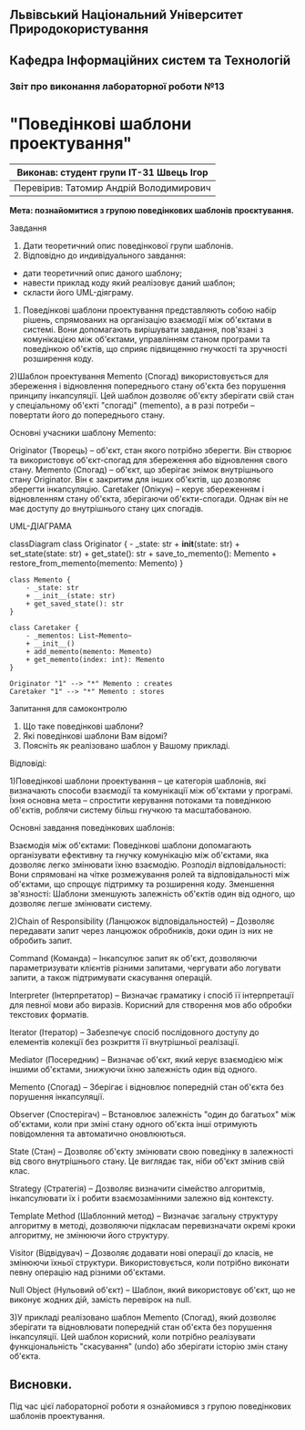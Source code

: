 ## Львівський Національний Університет Природокористування
## Кафедра Інформаційних систем та Технологій



### Звіт про виконання лабораторної роботи №13
# "Поведінкові шаблони проектування"



| Виконав: студент групи ІТ-31 Швець Ігор      |
|----------------------------------------------|
| Перевірив: Татомир Андрій Володимирович      |




**Мета: познайомитися з групою поведінкових шаблонів проєктування.**


Завдання

1. Дати теоретичний опис поведінкової групи шаблонів.
2. Відповідно до индивідуального завдання:
- дати теоретичний опис даного шаблону;
- навести приклад коду який реалізовує даний шаблон;
- скласти його UML-діяграму.

1) Поведінкові шаблони проектування представляють собою набір рішень, спрямованих на організацію взаємодії між об'єктами в системі. 
Вони допомагають вирішувати завдання, пов'язані з комунікацією між об'єктами, управлінням станом програми та поведінкою об'єктів, що сприяє підвищенню гнучкості та зручності
 розширення коду.


2)Шаблон проектування Memento (Спогад) використовується для збереження і відновлення попереднього стану об'єкта без порушення принципу інкапсуляції.
 Цей шаблон дозволяє об'єкту зберігати свій стан у спеціальному об'єкті "спогаді" (memento), а в разі потреби – повертати його до попереднього стану.

Основні учасники шаблону Memento:

Originator (Творець) – об'єкт, стан якого потрібно зберегти. Він створює та використовує об'єкт-спогад для збереження або відновлення свого стану.
Memento (Спогад) – об'єкт, що зберігає знімок внутрішнього стану Originator. Він є закритим для інших об'єктів, що дозволяє зберегти інкапсуляцію.
Caretaker (Опікун) – керує збереженням і відновленням стану об'єкта, зберігаючи об'єкти-спогади. Однак він не має доступу до внутрішнього стану цих спогадів.

UML-ДІАГРАМА

classDiagram
    class Originator {
        - _state: str
        + __init__(state: str)
        + set_state(state: str)
        + get_state(): str
        + save_to_memento(): Memento
        + restore_from_memento(memento: Memento)
    }

    class Memento {
        - _state: str
        + __init__(state: str)
        + get_saved_state(): str
    }

    class Caretaker {
        - _mementos: List~Memento~
        + __init__()
        + add_memento(memento: Memento)
        + get_memento(index: int): Memento
    }

    Originator "1" --> "*" Memento : creates
    Caretaker "1" --> "*" Memento : stores


Запитання для самоконтролю
1. Що таке поведінкові шаблони?
2. Які поведінкові шаблони Вам відомі?
3. Поясніть як реалізовано шаблон у Вашому прикладі.

Відповіді:

1)Поведінкові шаблони проектування – це категорія шаблонів, які визначають способи взаємодії та комунікації між об'єктами у програмі. Їхня основна мета – спростити 
керування потоками та поведінкою об'єктів, роблячи систему більш гнучкою та масштабованою.

Основні завдання поведінкових шаблонів:

Взаємодія між об'єктами: Поведінкові шаблони допомагають організувати ефективну та гнучку комунікацію між об'єктами, яка дозволяє легко змінювати їхню взаємодію.
Розподіл відповідальності: Вони спрямовані на чітке розмежування ролей та відповідальності між об'єктами, що спрощує підтримку та розширення коду.
Зменшення зв'язності: Шаблони зменшують залежність об'єктів один від одного, що дозволяє легше змінювати систему.

2)Chain of Responsibility (Ланцюжок відповідальностей)
– Дозволяє передавати запит через ланцюжок обробників, доки один із них не обробить запит.

Command (Команда)
– Інкапсулює запит як об'єкт, дозволяючи параметризувати клієнтів різними запитами, чергувати або логувати запити, а також підтримувати скасування операцій.

Interpreter (Інтерпретатор)
– Визначає граматику і спосіб її інтерпретації для певної мови або виразів. Корисний для створення мов або обробки текстових форматів.

Iterator (Ітератор)
– Забезпечує спосіб послідовного доступу до елементів колекції без розкриття її внутрішньої реалізації.

Mediator (Посередник)
– Визначає об'єкт, який керує взаємодією між іншими об'єктами, знижуючи їхню залежність один від одного.

Memento (Спогад)
– Зберігає і відновлює попередній стан об'єкта без порушення інкапсуляції.

Observer (Спостерігач)
– Встановлює залежність "один до багатьох" між об'єктами, коли при зміні стану одного об'єкта інші отримують повідомлення та автоматично оновлюються.

State (Стан)
– Дозволяє об'єкту змінювати свою поведінку в залежності від свого внутрішнього стану. Це виглядає так, ніби об'єкт змінив свій клас.

Strategy (Стратегія)
– Дозволяє визначити сімейство алгоритмів, інкапсулювати їх і робити взаємозамінними залежно від контексту.

Template Method (Шаблонний метод)
– Визначає загальну структуру алгоритму в методі, дозволяючи підкласам перевизначати окремі кроки алгоритму, не змінюючи його структуру.

Visitor (Відвідувач)
– Дозволяє додавати нові операції до класів, не змінюючи їхньої структури. Використовується, коли потрібно виконати певну операцію над різними об'єктами.

Null Object (Нульовий об'єкт)
– Шаблон, який використовує об'єкт, що не виконує жодних дій, замість перевірок на null.


3)У прикладі реалізовано шаблон Memento (Спогад), який дозволяє зберігати та відновлювати попередній стан об'єкта без порушення інкапсуляції. 
Цей шаблон корисний, коли потрібно реалізувати функціональність "скасування" (undo) або зберігати історію змін стану об'єкта.

## Висновки. 

Під час цієї лабораторної роботи я ознайомився з групою поведінкових шаблонів проектування.



